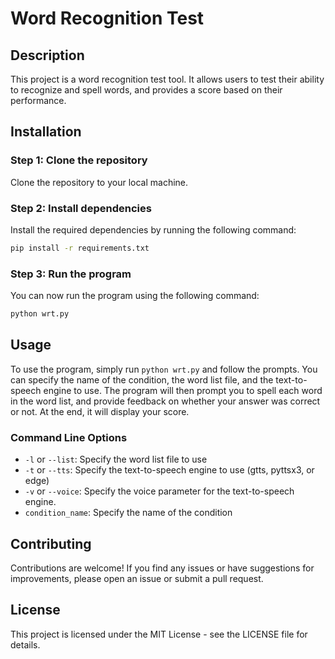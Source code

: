 # Word Recognition Test

## Description

This project is a word recognition test tool. It allows users to test their ability to recognize and spell words, and provides a score based on their performance.

## Installation

### Step 1: Clone the repository

Clone the repository to your local machine.

### Step 2: Install dependencies

Install the required dependencies by running the following command:
```bash
pip install -r requirements.txt
```

### Step 3: Run the program

You can now run the program using the following command:
```bash
python wrt.py
```

## Usage

To use the program, simply run `python wrt.py` and follow the prompts. You can specify the name of the condition, the word list file, and the text-to-speech engine to use. The program will then prompt you to spell each word in the word list, and provide feedback on whether your answer was correct or not. At the end, it will display your score.

### Command Line Options

* `-l` or `--list`: Specify the word list file to use
* `-t` or `--tts`: Specify the text-to-speech engine to use (gtts, pyttsx3, or edge)
* `-v` or `--voice`: Specify the voice parameter for the text-to-speech engine.
* `condition_name`: Specify the name of the condition

## Contributing

Contributions are welcome! If you find any issues or have suggestions for improvements, please open an issue or submit a pull request.

## License

This project is licensed under the MIT License - see the LICENSE file for details.
